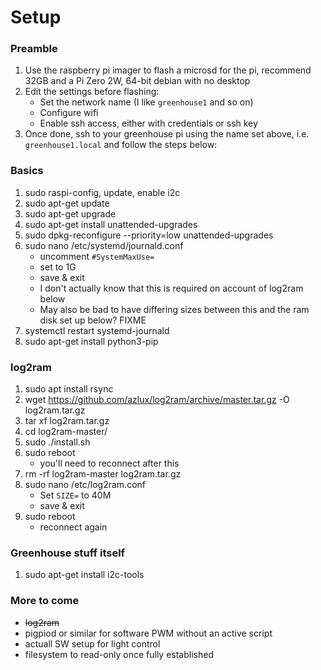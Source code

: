 # Setup
### Preamble
 1. Use the raspberry pi imager to flash a microsd for the pi, recommend 32GB and a Pi Zero 2W, 64-bit debian with no desktop
 2. Edit the settings before flashing:
    - Set the network name (I like `greenhouse1` and so on)
    - Configure wifi
    - Enable ssh access, either with credentials or ssh key
 4. Once done, ssh to your greenhouse pi using the name set above, i.e. `greenhouse1.local` and follow the steps below:
### Basics
 1.	sudo raspi-config, update, enable i2c
 2.	sudo apt-get update
 3.	sudo apt-get upgrade
 4.	sudo apt-get install unattended-upgrades
 5.	sudo dpkg-reconfigure --priority=low unattended-upgrades
 7.	sudo nano /etc/systemd/journald.conf
    - uncomment `#SystemMaxUse=`
    - set to 1G
    - save & exit
    - I don't actually know that this is required on account of log2ram below
    - May also be bad to have differing sizes between this and the ram disk set up below? FIXME
 9.	systemctl restart systemd-journald
 10.	sudo apt-get install python3-pip
### log2ram
 1. sudo apt install rsync
 2. wget https://github.com/azlux/log2ram/archive/master.tar.gz -O log2ram.tar.gz
 3. tar xf log2ram.tar.gz
 4. cd log2ram-master/
 5. sudo ./install.sh
 6. sudo reboot
    - you'll need to reconnect after this
 8. rm -rf log2ram-master log2ram.tar.gz
 9. sudo nano /etc/log2ram.conf
    - Set `SIZE=` to 40M
    - save & exit
 11. sudo reboot
     - reconnect again
### Greenhouse stuff itself
 1.	sudo apt-get install i2c-tools
### More to come
 - ~~log2ram~~
 - pigpiod or similar for software PWM without an active script
 - actuall SW setup for light control
 - filesystem to read-only once fully established

